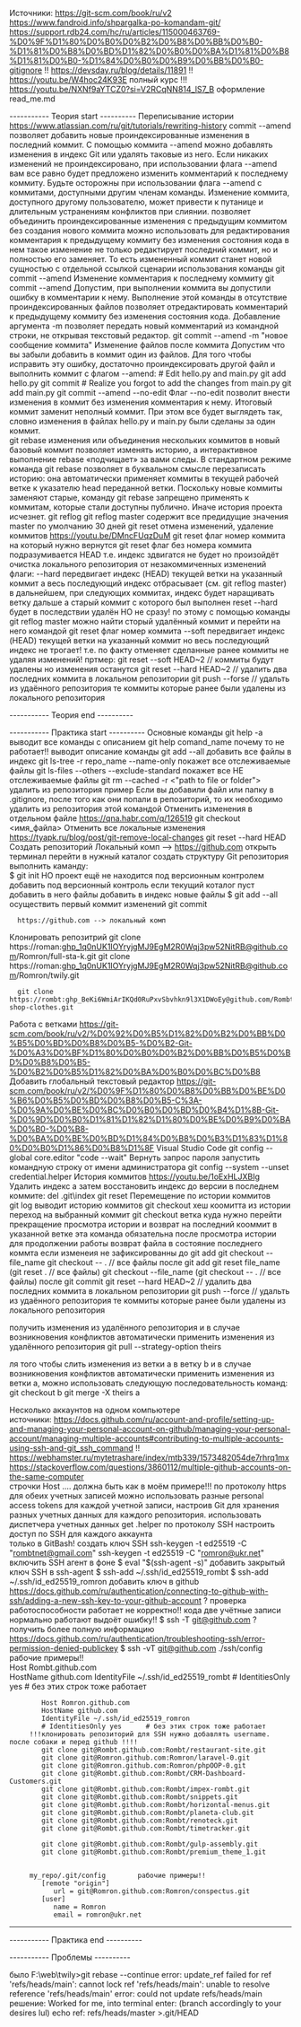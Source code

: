 Источники:
   https://git-scm.com/book/ru/v2
   https://www.fandroid.info/shpargalka-po-komandam-git/
   https://support.rdb24.com/hc/ru/articles/115000463769-%D0%9F%D1%80%D0%B0%D0%B2%D0%B8%D0%BB%D0%B0-%D1%81%D0%B8%D0%BD%D1%82%D0%B0%D0%BA%D1%81%D0%B8%D1%81%D0%B0-%D1%84%D0%B0%D0%B9%D0%BB%D0%B0-gitignore
   !! https://devsday.ru/blog/details/11891
   !! https://youtu.be/W4hoc24K93E   полный курс !!!
   https://youtu.be/NXNf9aYTCZ0?si=V2RCqNN814_lS7_B    оформление read_me.md


----------- Теория start  ----------
Переписывание истории      https://www.atlassian.com/ru/git/tutorials/rewriting-history
   commit --amend    позволяет добавить новые проиндексированные изменения в последний коммит. 
         С помощью коммита --amend можно добавлять изменения в индекс Git или удалять таковые из него. 
         Если никаких изменений не проиндексировано, при использовании флага --amend вам все равно будет предложено изменить комментарий к последнему коммиту. 
         Будьте осторожны при использовании флага --amend с коммитами, доступными другим членам команды. 
         Изменение коммита, доступного другому пользователю, может привести к путанице и длительным устранениям конфликтов при слиянии. 
         позволяет объединить проиндексированные изменения с предыдущим коммитом без создания нового коммита
         можно использовать для редактирования комментария к предыдущему коммиту без изменения состояния кода в нем
         такое изменение не только редактирует последний коммит, но и полностью его заменяет. То есть измененный коммит станет новой сущностью с отдельной ссылкой
      сценарии использования команды git commit --amend
         Изменение комментария к последнему коммиту
            git commit --amend
               Допустим, при выполнении коммита вы допустили ошибку в комментарии к нему. 
               Выполнение этой команды в отсутствие проиндексированных файлов позволяет отредактировать комментарий к предыдущему коммиту без изменения состояния кода.
               Добавление аргумента -m позволяет передать новый комментарий из командной строки, не открывая текстовый редактор.
                  git commit --amend -m "новое сообщение коммита"
         Изменение файлов после коммита
            Допустим что вы забыли добавить в коммит один из файлов. 
               Для того чтобы исправить эту ошибку, достаточно проиндексировать другой файл и выполнить коммит с флагом --amend:
                  # Edit hello.py and main.py
                     git add hello.py
                     git commit 
                     # Realize you forgot to add the changes from main.py 
                     git add main.py 
                     git commit --amend --no-edit 
               Флаг --no-edit позволит внести изменения в коммит без изменения комментария к нему. 
               Итоговый коммит заменит неполный коммит. 
               При этом все будет выглядеть так, словно изменения в файлах hello.py и main.py были сделаны за один коммит.             
   git rebase  изменения или объединения нескольких коммитов в новый базовый коммит
      позволяет изменять историю, а интерактивное выполнение rebase «подчищает» за вами следы. 
      В стандартном режиме команда git rebase позволяет в буквальном смысле перезаписать историю: 
         она автоматически применяет коммиты в текущей рабочей ветке к указателю head переданной ветки.
         Поскольку новые коммиты заменяют старые, команду git rebase запрещено применять к коммитам, которые стали доступны публично. Иначе история проекта исчезнет.
   git reflog
      git reflog master
         содержит все предидущие значения master по умолчанию 30 дней
   git reset   отмена изменений, удаление коммитов       https://youtu.be/DMncFUqzDuM
      git reset  флаг  номер коммита на который нужно вернутся
      git reset  флаг  без номера коммита подразумивается HEAD т.е. индекс здвигатся не будет но произойдёт очистка локального репозитория от незакоммиченных изменений
         флаги:
            --hard передвигает индекс (HEAD) текущей ветки на указанный коммит а весь последующий индекс отбрасывает (см. git reflog master)
               в дальнейшем, при следующих коммитах, индекс будет наращивать ветку дальше 
               а старый коммит с которого был выполнен reset --hard будет в последствии удалён НО не сразу!
               по этому с помощью команды git reflog master можно найти сторый удалённый коммит и перейти на него командой git reset  флаг  номер коммита
            --soft  передвигает индекс (HEAD) текущей ветки на указанный коммит но весь последующий индекс не трогает! 
               т.е. по факту отменяет сделанные ранее коммиты не удаляя изменений!
         пртмер:
            git reset --soft HEAD~2       // коммиты будут удалены но изменения останутся
            git reset --hard HEAD~2          // удалить два последних коммита в локальном репозитории
            git push --forse     // удальть из удаённого репозитория те коммиты которые ранее были удалены из локального репозитория               

----------- Теория end  ----------

----------- Практика start  ----------
   Основные команды
      git help -a
         выводит все команды с описанием
      git help comand_name    почему то не работает!!
         выводит описание команды
      git add --all
         добавить все файлы в индекс
      git ls-tree -r repo_name --name-only
         покажет все отслеживаемые файлы 
      git ls-files --others --exclude-standard
         покажет все НЕ отслеживаемые файлы 
      git rm --cached -r <"path to file or folder">
         удалить из репозитория 
            пример
               Если вы добавили файл или папку в .gitignore, после того как они попали в репозиторий, 
               то их необходимо удалить из репозитория этой командой
   Отменить изменения в отдельном файле      https://qna.habr.com/q/126519
      git checkout <имя_файла>
   Отменить все локальные изменения     https://tyapk.ru/blog/post/git-remove-local-changes
      git reset --hard HEAD
   Создать репозиторий
      Локальный комп --> https://github.com
         открыть терминал
         перейти в нужный каталог
         создать структуру Git репозитория
            выполнить каманду:  
               $ git init
            НО проект ещё не находится под версионным контролем
         добавить под версионный контроль
            если текущий коталог пуст
               добавить в него файлы
            добавить в индекс новые файлы
               $ git add --all
            осуществить первый коммит изменений
               git commit

      https://github.com --> локальный комп
   Клонировать репозитрий 
      git clone https://roman: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@github.com/Romron/full-sta-k.git
      git clone https://roman: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@github.com/Romron/twily.git

      git clone https://rombt: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@github.com/Rombt/e-shop-clothes.git
   Работа с ветками
      https://git-scm.com/book/ru/v2/%D0%92%D0%B5%D1%82%D0%B2%D0%BB%D0%B5%D0%BD%D0%B8%D0%B5-%D0%B2-Git-%D0%A3%D0%BF%D1%80%D0%B0%D0%B2%D0%BB%D0%B5%D0%BD%D0%B8%D0%B5-%D0%B2%D0%B5%D1%82%D0%BA%D0%B0%D0%BC%D0%B8
   Добавить глобальный текстовый редактор         https://git-scm.com/book/ru/v2/%D0%9F%D1%80%D0%B8%D0%BB%D0%BE%D0%B6%D0%B5%D0%BD%D0%B8%D0%B5-C%3A-%D0%9A%D0%BE%D0%BC%D0%B0%D0%BD%D0%B4%D1%8B-Git-%D0%9D%D0%B0%D1%81%D1%82%D1%80%D0%BE%D0%B9%D0%BA%D0%B0-%D0%B8-%D0%BA%D0%BE%D0%BD%D1%84%D0%B8%D0%B3%D1%83%D1%80%D0%B0%D1%86%D0%B8%D1%8F
      Visual Studio Code         git config --global core.editor "code --wait"
   Вернуть запрос пароля
      запустить командную строку от имени администратора
      git config --system --unset credential.helper
   История коммитов        https://youtu.be/1oExHLJXBIg
   Удалить индекс а затем восстановить индекс до версии в последнем коммите:
      del .git\index
      git reset
   Перемещение по истории коммитов  
      git log
         выводит историю коммитов
      git checkout хеш коомитта из истории
         переход на выбранный коммит
      git checkout ветка куда нужно перейти       
         прекращение просмотра истории и возврат на последний кооммит в указанной ветке
         эта команда обязательна после просмотра истории для продолжении работы
   возврат файла в состояние последнего коммта
      если изменеия не зафиксированны до git add 
         git checkout --file_name
         git checkout -- .    // все файлы
      после git add
         git reset file_name     (git reset .    // все файлы)
            git checkout --file_name      (git checkout -- .    // все файлы)
      после git commit
         git reset --hard HEAD~2          // удалить два последних коммита в локальном репозитории
         git push --force     // удальть из удаённого репозитория те коммиты которые ранее были удалены из локального репозитория

   получить изменения из удалённого репозитория и в случае возникновения конфликтов автоматически применить изменения из удалённого репозитория
      git pull --strategy-option theirs
   
   ля того чтобы слить изменения из ветки a в ветку b и в случае возникновения конфликтов автоматически применить изменения из ветки a, можно использовать следующую последовательность команд:
      git checkout b
      git merge -X theirs a


   Несколько аккаунтов на одном компьютере  
      источники:
         https://docs.github.com/ru/account-and-profile/setting-up-and-managing-your-personal-account-on-github/managing-your-personal-account/managing-multiple-accounts#contributing-to-multiple-accounts-using-ssh-and-git_ssh_command
         !! https://webhamster.ru/mytetrashare/index/mtb339/1573482054de7rhrq1mx
         https://stackoverflow.com/questions/3860112/multiple-github-accounts-on-the-same-computer       
            строчки Host .... должна быть как в моём примере!!!
      по протоколу https для обеих учетных записей
         можно использовать разные personal access tokens для каждой учетной записи, 
         настроив Git для хранения разных учетных данных для каждого репозитория.
         использовать диспетчера учетных данных  get .helper
      по протоколу SSH
         настроить доступ по SSH для каждого аккаунта    
            только в GitBash!
               создать ключ SSH
                  ssh-keygen -t ed25519 -C "rombtnet@gmail.com"
                  ssh-keygen -t ed25519 -C "romron@ukr.net"
               включить SSH агент в фоне
                  $ eval "$(ssh-agent -s)"
               добавить закрытый ключ SSH в ssh-agent
                  $ ssh-add ~/.ssh/id_ed25519_rombt
                  $ ssh-add ~/.ssh/id_ed25519_romron
               добавить ключ в github     https://docs.github.com/ru/authentication/connecting-to-github-with-ssh/adding-a-new-ssh-key-to-your-github-account
               ? проверка работоспособности    работает не корректно!! кода две учётные записи нормально работают выдоёт ошибку!! 
                  $ ssh -T git@github.com
               ? получить более полную информацию    https://docs.github.com/ru/authentication/troubleshooting-ssh/error-permission-denied-publickey
                  $ ssh -vT git@github.com
         ./ssh/config         рабочие примеры!!         
            Host Rombt.github.com      
            HostName github.com
            IdentityFile ~/.ssh/id_ed25519_rombt 
            # IdentitiesOnly yes      # без этих строк тоже работает

            Host Romron.github.com
            HostName github.com 
            IdentityFile ~/.ssh/id_ed25519_romron
            # IdentitiesOnly yes      # без этих строк тоже работает
         !!!клонировать репозиторий для SSH нужно добавлять username. после собаки и перед github !!!!
            git clone git@Rombt.github.com:Rombt/restaurant-site.git
            git clone git@Romron.github.com:Romron/laravel-0.git
            git clone git@Romron.github.com:Romron/phpOOP-0.git
            git clone git@Rombt.github.com:Rombt/CRM-Dashboard-Customers.git
            git clone git@Rombt.github.com:Rombt/impex-rombt.git              
            git clone git@Rombt.github.com:Rombt/snippets.git
            git clone git@Rombt.github.com:Rombt/horizontal-menus.git
            git clone git@Rombt.github.com:Rombt/planeta-club.git
            git clone git@Rombt.github.com:Rombt/renoteck.git
            git clone git@Rombt.github.com:Rombt/timetracker.git

            git clone git@Rombt.github.com:Rombt/gulp-assembly.git
            git clone git@Rombt.github.com:Rombt/premium_theme_1.git

                      
         my_repo/.git/config        рабочие примеры!!        
            [remote "origin"]
               url = git@Romron.github.com:Romron/conspectus.git
            [user]
               name = Romron
               email = romron@ukr.net

---



----------- Практика end  ----------


----------- Проблемы  ----------


было
   F:\web\twily>git rebase --continue
   error: update_ref failed for ref 'refs/heads/main': cannot lock ref 'refs/heads/main': unable to resolve reference 'refs/heads/main'
   error: could not update refs/heads/main
решение:
   Worked for me, into terminal enter: (branch accordingly to your desires lul)
      echo ref: refs/heads/master >.git/HEAD



      